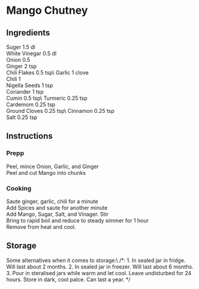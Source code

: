 # Mango Chutney

## Ingredients
Suger 1.5 dl\
White Vinegar 0.5 dl\
Onion 0.5\
Ginger 2 tsp\
Chili Flakes 0.5 tsp\ 
Garlic 1 clove\
Chili 1\
Nigella Seeds 1 tsp\
Coriander 1 tsp\
Cumin 0.5 tsp\ 
Turmeric 0.25 tsp\
Cardemom 0.25 tsp\
Ground Cloves 0.25 tsp\ <kryddnejlika>
Cinnamon 0.25 tsp\
Salt 0.25 tsp

## Instructions
### Prepp
Peel, mince Onion, Garlic, and Ginger\
Peel and cut Mango into chunks
### Cooking
Saute ginger, garlic, chili for a minute\
Add Spices and saute for another minute\
Add Mango, Sugar, Salt, and Vinager. Stir\
Bring to rapid boil and reduce to steady simmer for 1 hour\
Remove from heat and cool.

 
## Storage
Some alternatives when it comes to storage:\ 
/*:
	1. In sealed jar in fridge. Will last about 2 months. 
	2. In sealed jar in freezer. Will last about 6 months. 
	3. Pour in steralised jars while warm and let cool.
	Leave undisturbed for 24 hours. 
	Store in dark, cool palce. Can last a year.
*/
